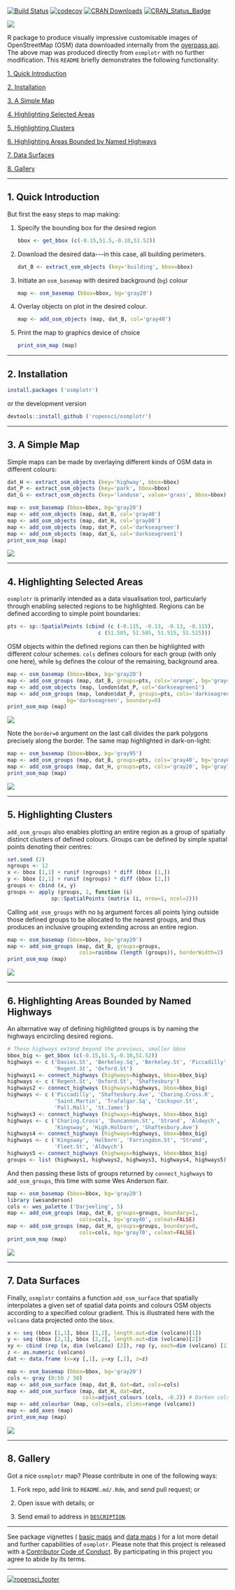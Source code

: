 [![Build Status](https://travis-ci.org/ropensci/osmplotr.svg?branch=master)](https://travis-ci.org/ropensci/osmplotr) [![codecov](https://codecov.io/gh/ropensci/osmplotr/branch/master/graph/badge.svg)](https://codecov.io/gh/ropensci/osmplotr) [![CRAN Downloads](http://cranlogs.r-pkg.org/badges/grand-total/osmplotr?color=orange)](http://cran.r-project.org/package=osmplotr) [![CRAN\_Status\_Badge](http://www.r-pkg.org/badges/version/osmplotr)](http://cran.r-project.org/package=osmplotr)

![](./figure/map1.png)

R package to produce visually impressive customisable images of OpenStreetMap (OSM) data downloaded internally from the [overpass api](http://overpass-api.de/). The above map was produced directly from `osmplotr` with no further modification. This `README` briefly demonstrates the following functionality:

[1. Quick Introduction](#1%20intro)

[2. Installation](#2%20installation)

[3. A Simple Map](#3%20simple%20map)

[4. Highlighting Selected Areas](#4%20highlighting%20areas)

[5. Highlighting Clusters](#5%20highlighting%20clusters)

[6. Highlighting Areas Bounded by Named Highways](#6%20highlighting%20with%20highways)

[7. Data Surfaces](#7%20data%20surfaces)

[8. Gallery](#8%20gallery)

------------------------------------------------------------------------

<a name="1 intro"></a>1. Quick Introduction
-------------------------------------------

But first the easy steps to map making:

1.  Specify the bounding box for the desired region

    ``` r
    bbox <- get_bbox (c(-0.15,51.5,-0.10,51.52))
    ```

2.  Download the desired data---in this case, all building perimeters.

    ``` r
    dat_B <- extract_osm_objects (key='building', bbox=bbox)
    ```

3.  Initiate an `osm_basemap` with desired background (`bg`) colour

    ``` r
    map <- osm_basemap (bbox=bbox, bg='gray20')
    ```

4.  Overlay objects on plot in the desired colour.

    ``` r
    map <- add_osm_objects (map, dat_B, col='gray40')
    ```

5.  Print the map to graphics device of choice

    ``` r
    print_osm_map (map)
    ```

------------------------------------------------------------------------

<a name="2 installation"></a>2. Installation
--------------------------------------------

``` r
install.packages ('osmplotr')
```

or the development version

``` r
devtools::install_github ('ropensci/osmplotr')
```

------------------------------------------------------------------------

<a name="3 simple map"></a>3. A Simple Map
------------------------------------------

Simple maps can be made by overlaying different kinds of OSM data in different colours:

``` r
dat_H <- extract_osm_objects (key='highway', bbox=bbox)
dat_P <- extract_osm_objects (key='park', bbox=bbox)
dat_G <- extract_osm_objects (key='landuse', value='grass', bbox=bbox)
```

``` r
map <- osm_basemap (bbox=bbox, bg='gray20')
map <- add_osm_objects (map, dat_B, col='gray40')
map <- add_osm_objects (map, dat_H, col='gray80')
map <- add_osm_objects (map, dat_P, col='darkseagreen')
map <- add_osm_objects (map, dat_G, col='darkseagreen1')
print_osm_map (map)
```

![](./figure/map2.png)

------------------------------------------------------------------------

<a name="4 highlighting areas"></a>4. Highlighting Selected Areas
-----------------------------------------------------------------

`osmplotr` is primarily intended as a data visualisation tool, particularly through enabling selected regions to be highlighted. Regions can be defined according to simple point boundaries:

``` r
pts <- sp::SpatialPoints (cbind (c (-0.115, -0.13, -0.13, -0.115),
                             c (51.505, 51.505, 51.515, 51.515)))
```

OSM objects within the defined regions can then be highlighted with different colour schemes. `cols` defines colours for each group (with only one here), while `bg` defines the colour of the remaining, background area.

``` r
map <- osm_basemap (bbox=bbox, bg='gray20')
map <- add_osm_groups (map, dat_B, groups=pts, cols='orange', bg='gray40')
map <- add_osm_objects (map, london$dat_P, col='darkseagreen1')
map <- add_osm_groups (map, london$dat_P, groups=pts, cols='darkseagreen1',
                   bg='darkseagreen', boundary=0)
print_osm_map (map)
```

![](./figure/map3.png)

Note the `border=0` argument on the last call divides the park polygons precisely along the border. The same map highlighted in dark-on-light:

``` r
map <- osm_basemap (bbox=bbox, bg='gray95')
map <- add_osm_groups (map, dat_B, groups=pts, cols='gray40', bg='gray85')
map <- add_osm_groups (map, dat_H, groups=pts, cols='gray20', bg='gray70')
print_osm_map (map)
```

![](./figure/map4.png)

------------------------------------------------------------------------

<a name="5 highlighting clusters"></a>5. Highlighting Clusters
--------------------------------------------------------------

`add_osm_groups` also enables plotting an entire region as a group of spatially distinct clusters of defined colours. Groups can be defined by simple spatial points denoting their centres:

``` r
set.seed (2)
ngroups <- 12
x <- bbox [1,1] + runif (ngroups) * diff (bbox [1,])
y <- bbox [2,1] + runif (ngroups) * diff (bbox [2,])
groups <- cbind (x, y)
groups <- apply (groups, 1, function (i) 
              sp::SpatialPoints (matrix (i, nrow=1, ncol=2)))
```

Calling `add_osm_groups` with no `bg` argument forces all points lying outside those defined groups to be allocated to the nearest groups, and thus produces an inclusive grouping extending across an entire region.

``` r
map <- osm_basemap (bbox=bbox, bg='gray20')
map <- add_osm_groups (map, dat_B, groups=groups, 
                       cols=rainbow (length (groups)), borderWidth=2)
print_osm_map (map)
```

![](./figure/map5.png)

------------------------------------------------------------------------

<a name="6 highlighting with highways"></a>6. Highlighting Areas Bounded by Named Highways
------------------------------------------------------------------------------------------

An alternative way of defining highlighted groups is by naming the highways encircling desired regions.

``` r
# These highways extend beyond the previous, smaller bbox
bbox_big <- get_bbox (c(-0.15,51.5,-0.10,51.52))
highways <- c ('Davies.St', 'Berkeley.Sq', 'Berkeley.St', 'Piccadilly',
               'Regent.St', 'Oxford.St')
highways1 <- connect_highways (highways=highways, bbox=bbox_big)
highways <- c ('Regent.St', 'Oxford.St', 'Shaftesbury')
highways2 <- connect_highways (highways=highways, bbox=bbox_big)
highways <- c ('Piccadilly', 'Shaftesbury.Ave', 'Charing.Cross.R',
               'Saint.Martin', 'Trafalgar.Sq', 'Cockspur.St',
               'Pall.Mall', 'St.James')
highways3 <- connect_highways (highways=highways, bbox=bbox_big)
highways <- c ('Charing.Cross', 'Duncannon.St', 'Strand', 'Aldwych',
               'Kingsway', 'High.Holborn', 'Shaftesbury.Ave')
highways4 <- connect_highways (highways=highways, bbox=bbox_big)
highways <- c ('Kingsway', 'Holborn', 'Farringdon.St', 'Strand',
               'Fleet.St', 'Aldwych')
highways5 <- connect_highways (highways=highways, bbox=bbox_big)
groups <- list (highways1, highways2, highways3, highways4, highways5)
```

And then passing these lists of groups returned by `connect_highways` to `add_osm_groups`, this time with some Wes Anderson flair.

``` r
map <- osm_basemap (bbox=bbox, bg='gray20')
library (wesanderson)
cols <- wes_palette ('Darjeeling', 5) 
map <- add_osm_groups (map, dat_B, groups=groups, boundary=1,
                       cols=cols, bg='gray40', colmat=FALSE)
map <- add_osm_groups (map, dat_H, groups=groups, boundary=0,
                       cols=cols, bg='gray70', colmat=FALSE)
print_osm_map (map)
```

![](./figure/map6.png)

------------------------------------------------------------------------

<a name="7 data surfaces"></a>7. Data Surfaces
----------------------------------------------

Finally, `osmplotr` contains a function `add_osm_surface` that spatially interpolates a given set of spatial data points and colours OSM objects according to a specified colour gradient. This is illustrated here with the `volcano` data projected onto the `bbox`.

``` r
x <- seq (bbox [1,1], bbox [1,2], length.out=dim (volcano)[1])
y <- seq (bbox [2,1], bbox [2,2], length.out=dim (volcano)[2])
xy <- cbind (rep (x, dim (volcano) [2]), rep (y, each=dim (volcano) [1]))
z <- as.numeric (volcano)
dat <- data.frame (x=xy [,1], y=xy [,2], z=z)
```

``` r
map <- osm_basemap (bbox=bbox, bg='gray20')
cols <- gray (0:50 / 50)
map <- add_osm_surface (map, dat_B, dat=dat, cols=cols)
map <- add_osm_surface (map, dat_H, dat=dat,
                        cols=adjust_colours (cols, -0.2)) # Darken cols by ~20%
map <- add_colourbar (map, cols=cols, zlims=range (volcano))
map <- add_axes (map)
print_osm_map (map)
```

![](./figure/map7.png)

------------------------------------------------------------------------

<a name="8 gallery"></a>8. Gallery
----------------------------------

Got a nice `osmplotr` map? Please contribute in one of the following ways:

1.  Fork repo, add link to `README.md/.Rdm`, and send pull request; or

2.  Open issue with details; or

3.  Send email to address in [`DESCRIPTION`](https://github.com/ropensci/osmplotr/blob/master/DESCRIPTION).

------------------------------------------------------------------------

See package vignettes ( [basic maps](https://cran.r-project.org/web/packages/osmplotr/vignettes/basic-maps.html) and [data maps](https://cran.r-project.org/web/packages/osmplotr/vignettes/data-maps.html) ) for a lot more detail and further capabilities of `osmplotr`. Please note that this project is released with a [Contributor Code of Conduct](CONDUCT.md). By participating in this project you agree to abide by its terms.

------------------------------------------------------------------------

[![ropensci\_footer](http://ropensci.org/public_images/github_footer.png)](http://ropensci.org)
